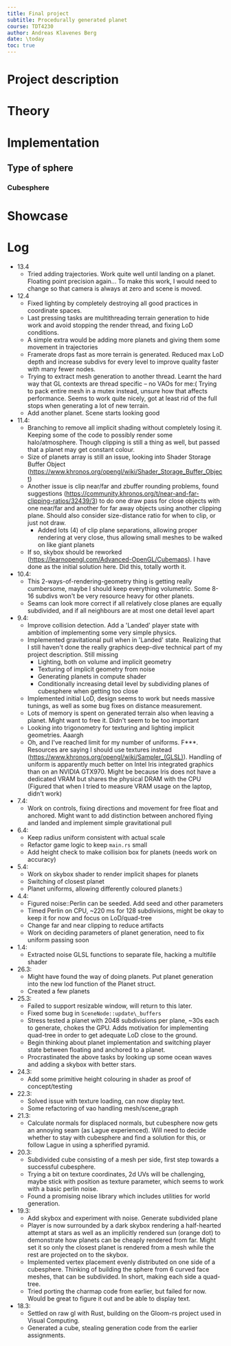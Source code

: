 ```yaml
---
title: Final project
subtitle: Procedurally generated planet
course: TDT4230
author: Andreas Klavenes Berg
date: \today
toc: true
---
```


# Project description

# Theory

# Implementation

## Type of sphere

### Cubesphere

# Showcase

# Log
* 13.4
    * Tried adding trajectories. Work quite well until landing on a planet. Floating point precision again... To make this work, I would need to change so that camera is always at zero and scene is moved.
* 12.4
    * Fixed lighting by completely destroying all good practices in coordinate spaces.
    * Last pressing tasks are multithreading terrain generation to hide work and avoid stopping the render thread, and fixing LoD conditions.
    * A simple extra would be adding more planets and giving them some movement in trajectories
    * Framerate drops fast as more terrain is generated. Reduced max LoD depth and increase subdivs for every level to improve quality faster with many fewer nodes.
    * Trying to extract mesh generation to another thread. Learnt the hard way that GL contexts are thread specific – no VAOs for me:( Trying to pack entire mesh in a mutex instead, unsure how that affects performance. Seems to work quite nicely, got at least rid of the full stops when generating a lot of new terrain.
    * Add another planet. Scene starts looking good
* 11.4:
    * Branching to remove all implicit shading without completely losing it. Keeping some of the code to possibly render some halo/atmosphere. Though clipping is still a thing as well, but passed that a planet may get constant colour.
    * Size of planets array is still an issue, looking into Shader Storage Buffer Object (https://www.khronos.org/opengl/wiki/Shader_Storage_Buffer_Object)
    * Another issue is clip near/far and zbuffer rounding problems, found suggestions (https://community.khronos.org/t/near-and-far-clipping-ratios/32439/3) to do one draw pass for close objects with one near/far and another for far away objects using another clipping plane. Should also consider size-distance ratio for when to clip, or just not draw.
        - Added lots (4) of clip plane separations, allowing proper rendering at very close, thus allowing small meshes to be walked on like giant planets
    * If so, skybox should be reworked (https://learnopengl.com/Advanced-OpenGL/Cubemaps). I have done as the initial solution here. Did this, totally worth it.
* 10.4:
    * This 2-ways-of-rendering-geometry thing is getting really cumbersome, maybe I should keep everything volumetric. Some 8-16 subdivs won't be very resource heavy for other planets.
    * Seams can look more correct if all relatively close planes are equally subdivided, and if all neighbours are at most one detail level apart
* 9.4:
    * Improve collision detection. Add a 'Landed' player state with ambition of
    implementing some very simple physics.
    * Implemented gravitational pull when in 'Landed' state. Realizing that I still haven't done the really graphics deep-dive technical part of my project description. Still missing
        - Lighting, both on volume and implicit geometry
        - Texturing of implicit geometry from noise
        - Generating planets in compute shader
        - Conditionally increasing detail level by subdividing planes of cubesphere when getting too close
    * Implemented initial LoD, design seems to work but needs massive tunings, as well as some bug fixes on distance measurement.
    * Lots of memory is spent on generated terrain also when leaving a planet. Might want to free it. Didn't seem to be too important
    * Looking into trigonometry for texturing and lighting implicit geometries. Aaargh 
    * Oh, and I've reached limit for my number of uniforms. F***. Resources are saying I should use textures instead (https://www.khronos.org/opengl/wiki/Sampler_(GLSL)). Handling of uniform is apparently much better on Intel Iris integrated graphics than on an NVIDIA GTX970. Might be because Iris does not have a dedicated VRAM but shares the physical DRAM with the CPU (Figured that when I tried to measure VRAM usage on the laptop, didn't work)
* 7.4:
    * Work on controls, fixing directions and movement for free float and anchored. Might want to add distinction between anchored flying and landed and implement simple gravitational pull
* 6.4:
    * Keep radius uniform consistent with actual scale
    * Refactor game logic to keep `main.rs` small
    * Add height check to make collision box for planets (needs work on accuracy)
* 5.4:
    * Work on skybox shader to render implicit shapes for planets
    * Switching of closest planet
    * Planet uniforms, allowing differently coloured planets:)
* 4.4:
    * Figured noise::Perlin can be seeded. Add seed and other parameters
    * Timed Perlin on CPU, ~220 ms for 128 subdivisions, might be okay to keep it for now and focus on LoD/quad-tree
    * Change far and near clipping to reduce artifacts
    * Work on deciding parameters of planet generation, need to fix uniform passing soon
* 1.4:
    * Extracted noise GLSL functions to separate file, hacking a multifile shader
* 26.3:
    * Might have found the way of doing planets. Put planet generation into the new lod function of the Planet struct.
    * Created a few planets
* 25.3:
    * Failed to support resizable window, will return to this later.
    * Fixed some bug in `SceneNode::update\_buffers`
    * Stress tested a planet with 2048 subdivisions per plane, ~30s each to generate, chokes the GPU. Adds motivation for implementing quad-tree in order to get adequate LoD close to the ground.
    * Begin thinking about planet implementation and switching player state between floating and anchored to a planet.
    * Procrastinated the above tasks by looking up some ocean waves and adding a skybox with better stars.
* 24.3:
    * Add some primitive height colouring in shader as proof of concept/testing
* 22.3:
    * Solved issue with texture loading, can now display text.
    * Some refactoring of vao handling mesh/scene_graph
* 21.3:
    * Calculate normals for displaced normals, but cubesphere now gets an annoying seam (as Lague experienced). Will need to decide whether to stay with cubesphere and find a solution for this, or follow Lague in using a spherified pyramid.
* 20.3: 
    * Subdivided cube consisting of a mesh per side, first step towards a successful cubesphere.
    * Trying a bit on texture coordinates, 2d UVs will be challenging, maybe stick with position as texture parameter, which seems to work with a basic perlin noise.
    * Found a promising noise library which includes utilities for world generation.
* 19.3: 
    * Add skybox and experiment with noise. Generate subdivided plane
    * Player is now surrounded by a dark skybox rendering a half-hearted attempt at stars as well as an implicitly rendered sun (orange dot) to demonstrate how planets can be cheaply rendered from far. Might set it so only the closest planet is rendered from a mesh while the rest are projected on to the skybox.
    * Implemented vertex placement evenly distributed on one side of a cubesphere. Thinking of building the sphere from 6 curved face meshes, that can be subdivided. In short, making each side a quad-tree.
    * Tried porting the charmap code from earlier, but failed for now. Would be great to figure it out and be able to display text.
* 18.3:
    * Settled on raw gl with Rust, building on the Gloom-rs project used in Visual Computing.
    * Generated a cube, stealing generation code from the earlier assignments.